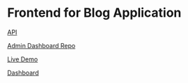 # Frontend for Blog Application

[API](https://github.com/Hasan-Iqtedar/blog-api)

[Admin Dashboard Repo](https://github.com/Hasan-Iqtedar/blog-admin-dashboard)

[Live Demo](https://hasan-iqtedar.github.io/blog-client/)

[Dashboard](https://hasan-iqtedar.github.io/blog-admin-dashboard/#/login)